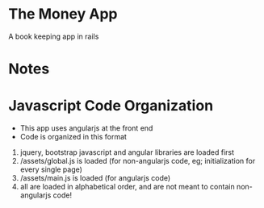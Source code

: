 # The Money App

A book keeping app in rails

# Notes

# Javascript Code Organization

* This app uses angularjs at the front end
* Code is organized in this format

1. jquery, bootstrap javascript and angular libraries are loaded first
2. /assets/global.js is loaded (for non-angularjs code, eg; initialization for every single page)
3. /assets/main.js is loaded (for angularjs code)
4. all are loaded in alphabetical order, and are not meant to contain non-angularjs code!